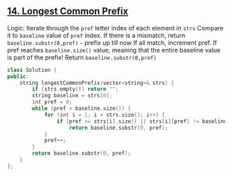 ## [14. Longest Common Prefix](https://leetcode.com/problems/longest-common-prefix/)

Logic:
Iterate through the `pref` letter index of each element in `strs`
Compare it to `baseline` value of `pref` index.
If there is a mismatch, return `baseline.substr(0,pref)` - prefix up till now
If all match, increment pref.
If pref reaches `baseline.size()` value, meaning that the entire baseline value is part of the prefix! Return `baseline.substr(0,pref)`

```cpp
class Solution {
public:
    string longestCommonPrefix(vector<string>& strs) {
        if (strs.empty()) return "";
        string baseline = strs[0];
        int pref = 0;
        while (pref < baseline.size()) {
            for (int i = 1; i < strs.size(); i++) {
                if (pref >= strs[i].size() || strs[i][pref] != baseline[pref])
                    return baseline.substr(0, pref);
            }
            pref++;
        }
        return baseline.substr(0, pref);
    }
};

```

